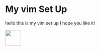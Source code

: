 # My vim Set Up

hello this is my vim set up I hope you like it!

<img src="https://upload.wikimedia.org/wikipedia/commons/3/3a/Neovim-mark.svg" data-canonical-src="https://gyazo.com/eb5c5741b6a9a16c692170a41a49c858.png" width="50" height="50" />
